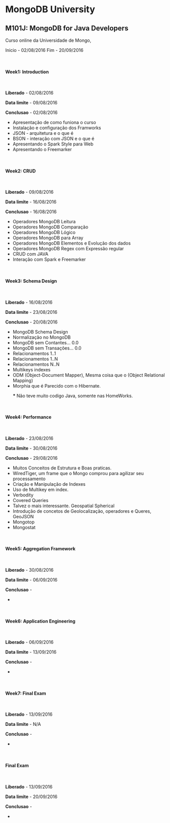 <h1>MongoDB University </h1>
<h2>M101J: MongoDB for Java Developers</h2>

<p>Curso online da Universidade de Mongo, </p>
<p>Inicio - 02/08/2016 Fim -  20/09/2016 </p>
<br>
<h4>Week1: Introduction  </h4><br>
<p><strong>Liberado</strong> - 02/08/2016</p> 
<p><strong>Data limite</strong> - 09/08/2016</p> 
<p><strong>Conclusao</strong> -  02/08/2016</p>

<ul>
  <li>Apresentação de como funiona o curso</li>
  <li>Instalação e configuração dos Framworks</li>
  <li>JSON - arquitetura e o que é</li>
  <li>BSON - interação com JSON e o que é</li>
  <li>Apresentando o Spark Style para Web</li>
  <li>Apresentando o Freemarker </li>
  </ul>
<br>
<h4>Week2: CRUD  </h4><br>
<p><strong>Liberado</strong> - 09/08/2016</p> 
<p><strong>Data limite</strong> - 16/08/2016</p> 
<p><strong>Conclusao</strong> - 16/08/2016</p>
<ul>
  <li>Operadores MongoDB Leitura</li>
  <li>Operadores MongoDB Comparação</li>
  <li>Operadores MongoDB Lógico</li>
  <li>Operadores MongoDB para Array</li>
  <li>Operadores MongoDB Elementos e Evolução dos dados</li>
  <li>Operadores MongoDB Regex com Expressão regular </li>
  <li>CRUD com JAVA</li>
  <li>Interação com Spark e Freemarker</li>
</ul>  
<br>
<h4>Week3: Schema Design  </h4><br>
<p><strong>Liberado</strong> - 16/08/2016</p> 
<p><strong>Data limite</strong> - 23/08/2016</p> 
<p><strong>Conclusao</strong> - 20/08/2016</p>
<ul>
  <li>MongoDB Schema Design</li>
  <li>Normalização no MongoDB</li>
  <li>MongoDB sem Contantes... 0.0</li>
  <li>MongoDB sem Transações... 0.0</li>
  <li>Relacionamentos 1..1</li>
  <li>Relacionamentos 1..N</li>
  <li>Relacionamentos N..N</li>
  <li>Multikeys indexes</li>
  <li>ODM (Object-Document Mapper), Mesma coisa que o (Object Relational Mapping)</li>
  <li>Morphia que é Parecido com o Hibernate.</li>
  <p><b>*</b> Não teve muito codigo Java, somente nas HomeWorks.</p>
</ul> 
<br>
<h4>Week4: Performance  </h4><br>
<p><strong>Liberado</strong> - 23/08/2016</p> 
<p><strong>Data limite</strong> - 30/08/2016</p> 
<p><strong>Conclusao</strong> - 29/08/2016</p>
<ul>
  <li>Muitos Conceitos de Estrutura e Boas praticas.</li>
  <li>WiredTiger, um frame que o Mongo comprou para agilizar seu processamento</li>
  <li>Criação e Manipulação de Indexes</li>
  <li>Uso de Multikey em index.</li>
  <li>Verbodity</li>
  <li>Covered Queries</li>
  <li>Talvez o mais interessante. Geospatial Spherical</li>
  <li>Introdução de concetos de Geolocalização, operadores e Queres, GeoJSON</li>
  <li>Mongotop</li>
  <li>Mongostat</li>
</ul> 
</ul> 
<br>
<h4>Week5: Aggregation Framework  </h4><br>
<p><strong>Liberado</strong> - 30/08/2016</p> 
<p><strong>Data limite</strong> - 06/09/2016</p> 
<p><strong>Conclusao</strong> - </p>
<ul>
  <li></li>
</ul> 
<br>
<h4>Week6: Application Engineering  </h4><br>
<p><strong>Liberado</strong> - 06/09/2016</p> 
<p><strong>Data limite</strong> - 13/09/2016</p> 
<p><strong>Conclusao</strong> - </p>
<ul>
  <li></li>
</ul> 
<br>
<h4>Week7: Final Exam  </h4><br>
<p><strong>Liberado</strong> - 13/09/2016</p> 
<p><strong>Data limite</strong> - N/A</p> 
<p><strong>Conclusao</strong> - </p>
<ul>
  <li></li>
</ul> 
<br>
<h4>Final Exam  </h4><br>
<p><strong>Liberado</strong> - 13/09/2016</p> 
<p><strong>Data limite</strong> - 20/09/2016</p> 
<p><strong>Conclusao</strong> - </p>
<ul>
  <li></li>
</ul> 
<br>
